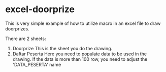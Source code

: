 # excel-doorprize
This is very simple example of how to utilize macro in an excel file to draw doorprizes.

There are 2 sheets:
1. Doorprize
   This is the sheet you do the drawing. 
3. Daftar Peserta
   Here you need to populate data to be used in the drawing. If the data is more than 100 row, you need to adjust the 'DATA_PESERTA' name

